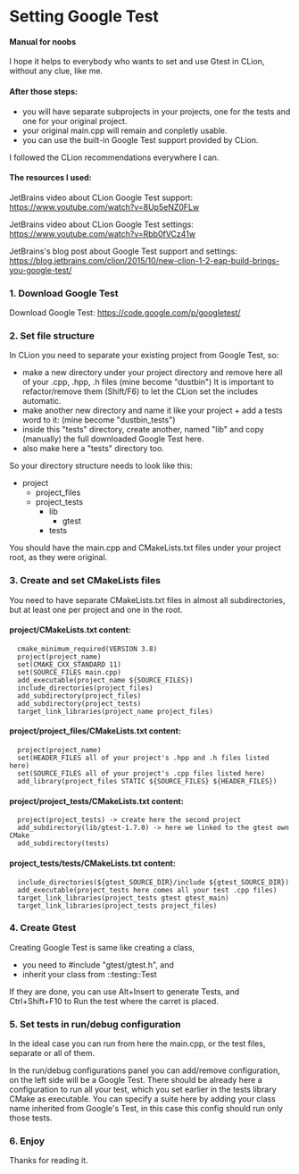 # Setting Google Test
#### Manual for noobs

I hope it helps to everybody who wants to set and use Gtest in CLion, without any clue, like me. 

#### After those steps:

- you will have separate subprojects in your projects, one for the tests and one for your original project. 
- your original main.cpp will remain and conpletly usable. 
- you can use the built-in Google Test support provided by CLion. 

I followed the CLion recommendations everywhere I can. 

#### The resources I used: 
JetBrains video about CLion Google Test support: https://www.youtube.com/watch?v=8Up5eNZ0FLw

JetBrains video about CLion Google Test settings: https://www.youtube.com/watch?v=Rbb0fVCz41w 

JetBrains's blog post about Google Test support and settings: https://blog.jetbrains.com/clion/2015/10/new-clion-1-2-eap-build-brings-you-google-test/

### 1. Download Google Test

Download Google Test: https://code.google.com/p/googletest/

### 2. Set file structure

In CLion you need to separate your existing project from Google Test, so:
 - make a new directory under your project directory and remove here all of your .cpp, .hpp, .h files (mine become "dustbin")
 It is important to refactor/remove them (Shift/F6) to let the CLion set the includes automatic.
 - make another new directory and name it like your project + add a tests word to it: (mine become "dustbin_tests")
 - inside this "tests" directory, create another, named "lib" and copy (manually) the full downloaded Google Test here.
 - also make here a "tests" directory too.
 
 So your directory structure needs to look like this:
 
 - project 
    - project_files 
    - project_tests 
        - lib
            - gtest
        - tests
            
You should have the main.cpp and CMakeLists.txt files under your project root, as they were original.
   
### 3. Create and set CMakeLists files
   
   You need to have separate CMakeLists.txt files in almost all subdirectories, but at least one per project and one in the root.
   
#### project/CMakeLists.txt content:
   
      cmake_minimum_required(VERSION 3.8) 
      project(project_name) 
      set(CMAKE_CXX_STANDARD 11) 
      set(SOURCE_FILES main.cpp) 
      add_executable(project_name ${SOURCE_FILES}) 
      include_directories(project_files) 
      add_subdirectory(project_files) 
      add_subdirectory(project_tests) 
      target_link_libraries(project_name project_files) 
   
#### project/project_files/CMakeLists.txt content:
   
      project(project_name) 
      set(HEADER_FILES all of your project's .hpp and .h files listed here) 
      set(SOURCE_FILES all of your project's .cpp files listed here) 
      add_library(project_files STATIC ${SOURCE_FILES} ${HEADER_FILES}) 
  
#### project/project_tests/CMakeLists.txt content:
   
      project(project_tests) -> create here the second project 
      add_subdirectory(lib/gtest-1.7.0) -> here we linked to the gtest own CMake 
      add_subdirectory(tests) 
   
#### project_tests/tests/CMakeLists.txt content:
   
      include_directories(${gtest_SOURCE_DIR}/include ${gtest_SOURCE_DIR}) 
      add_executable(project_tests here comes all your test .cpp files) 
      target_link_libraries(project_tests gtest gtest_main) 
      target_link_libraries(project_tests project_files) 
  
### 4. Create Gtest
  
  Creating Google Test is same like creating a class, 
  - you need to #include "gtest/gtest.h", and
  - inherit your class from ::testing::Test

If they are done, you can use Alt+Insert to generate Tests, and Ctrl+Shift+F10 to Run the test where the carret is placed.

### 5. Set tests in run/debug configuration

In the ideal case you can run from here the main.cpp, or the test files, separate or all of them.

In the run/debug configurations panel you can add/remove configuration, on the left side will be a Google Test.
There should be already here a configuration to run all your test, which you set earlier in the tests library CMake as executable.
You can specify a suite here by adding your class name inherited from Google's Test, in this case this config should run only those tests.

### 6. Enjoy

Thanks for reading it. 
